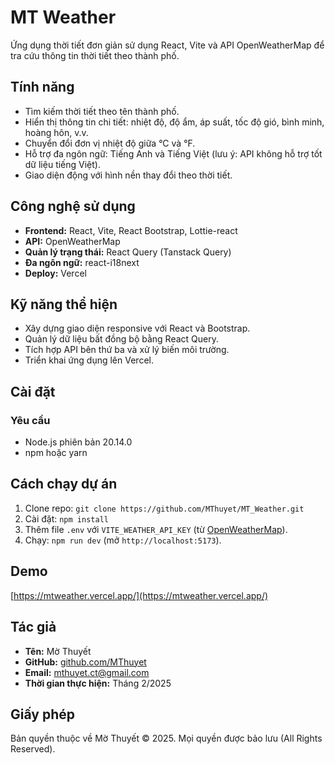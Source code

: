 # MT Weather

Ứng dụng thời tiết đơn giản sử dụng React, Vite và API OpenWeatherMap để tra cứu thông tin thời tiết theo thành phố.

## Tính năng

- Tìm kiếm thời tiết theo tên thành phố.
- Hiển thị thông tin chi tiết: nhiệt độ, độ ẩm, áp suất, tốc độ gió, bình minh, hoàng hôn, v.v.
- Chuyển đổi đơn vị nhiệt độ giữa °C và °F.
- Hỗ trợ đa ngôn ngữ: Tiếng Anh và Tiếng Việt (lưu ý: API không hỗ trợ tốt dữ liệu tiếng Việt).
- Giao diện động với hình nền thay đổi theo thời tiết.

## Công nghệ sử dụng

- **Frontend:** React, Vite, React Bootstrap, Lottie-react
- **API:** OpenWeatherMap
- **Quản lý trạng thái:** React Query (Tanstack Query)
- **Đa ngôn ngữ:** react-i18next
- **Deploy:** Vercel

## Kỹ năng thể hiện

- Xây dựng giao diện responsive với React và Bootstrap.
- Quản lý dữ liệu bất đồng bộ bằng React Query.
- Tích hợp API bên thứ ba và xử lý biến môi trường.
- Triển khai ứng dụng lên Vercel.

## Cài đặt

### Yêu cầu

- Node.js phiên bản 20.14.0
- npm hoặc yarn

## Cách chạy dự án

1. Clone repo: `git clone https://github.com/MThuyet/MT_Weather.git`
2. Cài đặt: `npm install`
3. Thêm file `.env` với `VITE_WEATHER_API_KEY` (từ [OpenWeatherMap](https://openweathermap.org/)).
4. Chạy: `npm run dev` (mở `http://localhost:5173`).

## Demo

[https://mtweather.vercel.app/](https://mtweather.vercel.app/)

## Tác giả

- **Tên:** Mờ Thuyết
- **GitHub:** [github.com/MThuyet](https://github.com/MThuyet)
- **Email:** [mthuyet.ct@gmail.com](mailto:mthuyet.ct@gmail.com)
- **Thời gian thực hiện:** Tháng 2/2025

## Giấy phép

Bản quyền thuộc về Mờ Thuyết © 2025. Mọi quyền được bảo lưu (All Rights Reserved).
